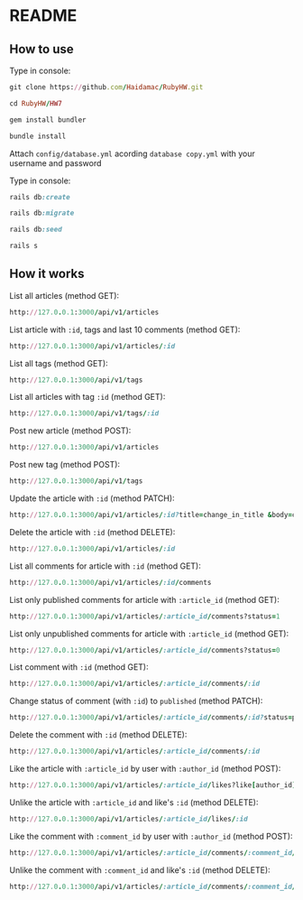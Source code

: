 # README

## How to use
Type in console:

```ruby
git clone https://github.com/Haidamac/RubyHW.git
```

```ruby
cd RubyHW/HW7
````

```ruby
gem install bundler
```
```ruby
bundle install
```

Attach ```config/database.yml``` acording `database copy.yml` with your username and password

Type in console:

```ruby
rails db:create
```

```ruby
rails db:migrate
```

```ruby
rails db:seed
```

```ruby
rails s
```

## How it works

List all articles (method GET):
```ruby
http://127.0.0.1:3000/api/v1/articles
```

List article with ```:id```, tags and last 10 comments (method GET):
```ruby
http://127.0.0.1:3000/api/v1/articles/:id
```

List all tags (method GET):
```ruby
http://127.0.0.1:3000/api/v1/tags
```

List all articles with tag ```:id``` (method GET):
```ruby
http://127.0.0.1:3000/api/v1/tags/:id
```

Post new article (method POST):
```ruby
http://127.0.0.1:3000/api/v1/articles
```

Post new tag (method POST):
```ruby
http://127.0.0.1:3000/api/v1/tags
```

Update the article with ```:id``` (method PATCH):
```ruby
http://127.0.0.1:3000/api/v1/articles/:id?title=change_in_title &body=change_in_body
```

Delete the article with ```:id``` (method DELETE):
```ruby
http://127.0.0.1:3000/api/v1/articles/:id
```

List all comments for article with ```:id``` (method GET):
```ruby
http://127.0.0.1:3000/api/v1/articles/:id/comments
```

List only published comments for article with ```:article_id``` (method GET):
```ruby
http://127.0.0.1:3000/api/v1/articles/:article_id/comments?status=1
```

List only unpublished comments for article with ```:article_id``` (method GET):
```ruby
http://127.0.0.1:3000/api/v1/articles/:article_id/comments?status=0
```

List comment with ```:id``` (method GET):
```ruby
http://127.0.0.1:3000/api/v1/articles/:article_id/comments/:id
```

Change status of comment (with ```:id```) to ```published``` (method PATCH):
```ruby
http://127.0.0.1:3000/api/v1/articles/:article_id/comments/:id?status=published
```

Delete the comment with ```:id``` (method DELETE):
```ruby
http://127.0.0.1:3000/api/v1/articles/:article_id/comments/:id
```

Like the article with ```:article_id``` by user with ```:author_id``` (method POST):
```ruby
http://127.0.0.1:3000/api/v1/articles/:article_id/likes?like[author_id]=:author_id
```

Unlike the article with ```:article_id``` and like's ```:id``` (method DELETE):
```ruby
http://127.0.0.1:3000/api/v1/articles/:article_id/likes/:id
```

Like the comment with ```:comment_id``` by user with ```:author_id``` (method POST):
```ruby
http://127.0.0.1:3000/api/v1/articles/:article_id/comments/:comment_id/likes?like[author_id]=:author_id
```

Unlike the comment with ```:comment_id``` and like's ```:id``` (method DELETE):
```ruby
http://127.0.0.1:3000/api/v1/articles/:article_id/comments/:comment_id/likes/:id
```
